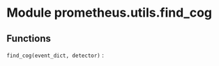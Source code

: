 Module prometheus.utils.find_cog
================================

Functions
---------

    
`find_cog(event_dict, detector)`
: